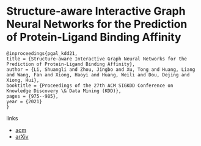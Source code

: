 # Structure-aware Interactive Graph Neural Networks for the Prediction of Protein-Ligand Binding Affinity

```
@inproceedings{pgal_kdd21,
title = {Structure-aware Interactive Graph Neural Networks for the Prediction of Protein-Ligand Binding Affinity},
author = {Li, Shuangli and Zhou, Jingbo and Xu, Tong and Huang, Liang and Wang, Fan and Xiong, Haoyi and Huang, Weili and Dou, Dejing and Xiong, Hui},
booktitle = {Proceedings of the 27th ACM SIGKDD Conference on Knowledge Discovery \& Data Mining (KDD)},
pages = {975--985},
year = {2021}
}
```

links
- [acm](https://dl.acm.org/doi/10.1145/3447548.3467311)
- [arXiv](https://arxiv.org/abs/2107.10670)
